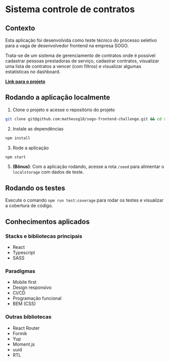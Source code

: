 # Sistema controle de contratos

## Contexto

Esta aplicação foi desenvolvida como teste técnico do processo seletivo para a vaga de desenvolvedor frontend na empresa SOGO.

Trata-se de um sistema de gerenciamento de contratos onde é possível cadastrar pessoas prestadoras de serviço, cadastrar contratos, visualizar uma lista de contratos a vencer (com filtros) e visualizar algumas estatísticas no dashboard.

[**Link para o projeto**](https://sogo-frontend-challenge.vercel.app/)

## Rodando a aplicação localmente

1. Clone o projeto e acesse o repositório do projeto

```bash
git clone git@github.com:matheusg18/sogo-frontend-challenge.git && cd sogo-frontend-challenge
```

2. Instale as dependências

```bash
npm install
```

3. Rode a aplicação

```bash
npm start
```

5. **(Bônus)**: Com a aplicação rodando, acesse a rota `/seed` para alimentar o `localstorage` com dados de teste.

## Rodando os testes

Execute o comando `npm run test:coverage` para rodar os testes e visualizar a cobertura de código.

## Conhecimentos aplicados

### Stacks e bibliotecas principais

- React
- Typescript
- SASS

### Paradigmas

- Mobile first
- Design responsivo
- CI/CD
- Programação funcional
- BEM (CSS)

### Outras bibliotecas

- React Router
- Formik
- Yup
- Moment.js
- uuid
- RTL
